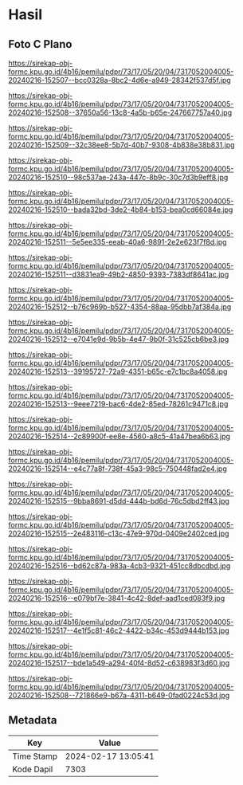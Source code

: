 # Hasil

## Foto C Plano

https://sirekap-obj-formc.kpu.go.id/4b16/pemilu/pdpr/73/17/05/20/04/7317052004005-20240216-152507--bcc0328a-8bc2-4d6e-a949-28342f537d5f.jpg

https://sirekap-obj-formc.kpu.go.id/4b16/pemilu/pdpr/73/17/05/20/04/7317052004005-20240216-152508--37650a56-13c8-4a5b-b65e-247667757a40.jpg

https://sirekap-obj-formc.kpu.go.id/4b16/pemilu/pdpr/73/17/05/20/04/7317052004005-20240216-152509--32c38ee8-5b7d-40b7-9308-4b838e38b831.jpg

https://sirekap-obj-formc.kpu.go.id/4b16/pemilu/pdpr/73/17/05/20/04/7317052004005-20240216-152510--98c537ae-243a-447c-8b9c-30c7d3b9eff8.jpg

https://sirekap-obj-formc.kpu.go.id/4b16/pemilu/pdpr/73/17/05/20/04/7317052004005-20240216-152510--bada32bd-3de2-4b84-b153-bea0cd66084e.jpg

https://sirekap-obj-formc.kpu.go.id/4b16/pemilu/pdpr/73/17/05/20/04/7317052004005-20240216-152511--5e5ee335-eeab-40a6-9891-2e2e623f7f8d.jpg

https://sirekap-obj-formc.kpu.go.id/4b16/pemilu/pdpr/73/17/05/20/04/7317052004005-20240216-152511--d3831ea9-49b2-4850-9393-7383df8641ac.jpg

https://sirekap-obj-formc.kpu.go.id/4b16/pemilu/pdpr/73/17/05/20/04/7317052004005-20240216-152512--b76c969b-b527-4354-88aa-95dbb7af384a.jpg

https://sirekap-obj-formc.kpu.go.id/4b16/pemilu/pdpr/73/17/05/20/04/7317052004005-20240216-152512--e7041e9d-9b5b-4e47-9b0f-31c525cb6be3.jpg

https://sirekap-obj-formc.kpu.go.id/4b16/pemilu/pdpr/73/17/05/20/04/7317052004005-20240216-152513--39195727-72a9-4351-b65c-e7c1bc8a4058.jpg

https://sirekap-obj-formc.kpu.go.id/4b16/pemilu/pdpr/73/17/05/20/04/7317052004005-20240216-152513--9eee7219-bac6-4de2-85ed-78261c9471c8.jpg

https://sirekap-obj-formc.kpu.go.id/4b16/pemilu/pdpr/73/17/05/20/04/7317052004005-20240216-152514--2c89900f-ee8e-4560-a8c5-41a47bea6b63.jpg

https://sirekap-obj-formc.kpu.go.id/4b16/pemilu/pdpr/73/17/05/20/04/7317052004005-20240216-152514--e4c77a8f-738f-45a3-98c5-750448fad2e4.jpg

https://sirekap-obj-formc.kpu.go.id/4b16/pemilu/pdpr/73/17/05/20/04/7317052004005-20240216-152515--9bba8691-d5dd-444b-bd6d-76c5dbd2ff43.jpg

https://sirekap-obj-formc.kpu.go.id/4b16/pemilu/pdpr/73/17/05/20/04/7317052004005-20240216-152515--2e483116-c13c-47e9-970d-0409e2402ced.jpg

https://sirekap-obj-formc.kpu.go.id/4b16/pemilu/pdpr/73/17/05/20/04/7317052004005-20240216-152516--bd62c87a-983a-4cb3-9321-451cc8dbcdbd.jpg

https://sirekap-obj-formc.kpu.go.id/4b16/pemilu/pdpr/73/17/05/20/04/7317052004005-20240216-152516--e079bf7e-3841-4c42-8def-aad1ced083f9.jpg

https://sirekap-obj-formc.kpu.go.id/4b16/pemilu/pdpr/73/17/05/20/04/7317052004005-20240216-152517--4e1f5c81-46c2-4422-b34c-453d9444b153.jpg

https://sirekap-obj-formc.kpu.go.id/4b16/pemilu/pdpr/73/17/05/20/04/7317052004005-20240216-152517--bde1a549-a294-40f4-8d52-c638983f3d60.jpg

https://sirekap-obj-formc.kpu.go.id/4b16/pemilu/pdpr/73/17/05/20/04/7317052004005-20240216-152508--721866e9-b67a-4311-b649-0fad0224c53d.jpg


## Metadata

| Key        | Value               |
| ---------- | ------------------- |
| Time Stamp | 2024-02-17 13:05:41 |
| Kode Dapil | 7303                |



